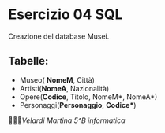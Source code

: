 # Esercizio 04 SQL

Creazione del database Musei.

## Tabelle:
* Museo( __**NomeM**__, Città)
* Artisti(__**NomeA**__, Nazionalità)
* Opere(__**Codice**__, Titolo, NomeM*, NomeA*)
* Personaggi(__**Personaggio**__, __**Codice***__)

👩🏻‍💻_Velardi Martina 5^B informatica_